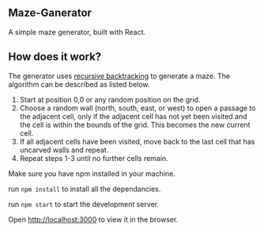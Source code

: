 ## Maze-Ganerator
    
A simple maze generator, built with React.

## How does it work?

The generator uses [recursive backtracking](http://weblog.jamisbuck.org/2010/12/27/maze-generation-recursive-backtracking) to generate a maze. The algorithm can be described as listed below.

1. Start at position 0,0 or any random position on the grid.
2. Choose a random wall (north, south, east, or west) to open a passage to the adjacent cell, only if the adjacent cell has not yet been visited and the cell is within the bounds of the grid. This becomes the new current cell.
3. If all adjacent cells have been visited, move back to the last cell that has uncarved walls and repeat.
4. Repeat steps 1-3 until no further cells remain.



Make sure you have npm installed in your machine.

run `npm install` to install all the dependancies.

run `npm start` to start the development server.

Open [http://localhost:3000](http://localhost:3000) to view it in the browser.


